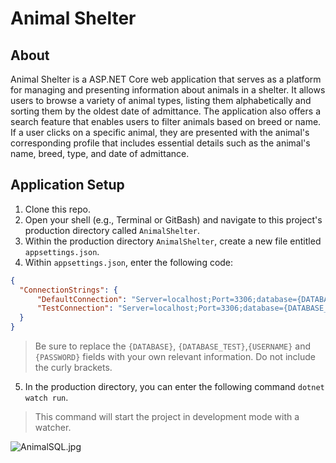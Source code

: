 # Animal Shelter

## About
Animal Shelter is a ASP.NET Core web application that serves as a platform for managing and presenting information about animals in a shelter. It allows users to browse a variety of animal types, listing them alphabetically and sorting them by the oldest date of admittance. The application also offers a search feature that enables users to filter animals based on breed or name. If a user clicks on a specific animal, they are presented with the animal's corresponding profile that includes essential details such as the animal's name, breed, type, and date of admittance.

## Application Setup

1. Clone this repo.
2. Open your shell (e.g., Terminal or GitBash) and navigate to this project's production directory called `AnimalShelter`. 
3. Within the production directory `AnimalShelter`, create a new file entitled `appsettings.json`.
4. Within `appsettings.json`, enter the following code:
```json
{
  "ConnectionStrings": {
      "DefaultConnection": "Server=localhost;Port=3306;database={DATABASE};uid={USERNAME};pwd={PASSWORD};",
      "TestConnection": "Server=localhost;Port=3306;database={DATABASE_TEST};uid=root;pwd=epicodus;"
  }
}
```
  > Be sure to replace the `{DATABASE}`, `{DATABASE_TEST}`,`{USERNAME}` and `{PASSWORD}` fields with your own relevant information. Do not include the curly brackets.
5. In the production directory, you can enter the following command `dotnet watch run`.
  > This command will start the project in development mode with a watcher.

![AnimalSQL.jpg](https://github.com/jeremyjosol/oct32023_AnimalShelter/blob/main/AnimalSQL.jpg?raw=true)